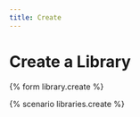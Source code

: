 ```yaml
---
title: Create
---
```


# Create a Library

{% form library.create %}

{% scenario libraries.create %}
